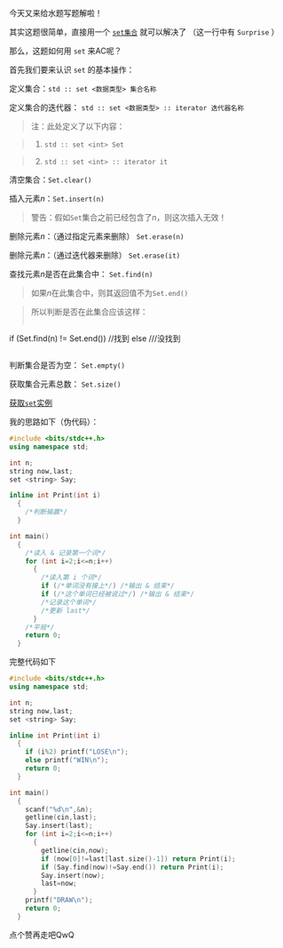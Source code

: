 今天又来给水题写题解啦！

其实这题很简单，直接用一个
[```set集合```](http://www.cplusplus.com/reference/set/set/)
就可以解决了
（这一行中有
```Surprise```
）

那么，这题如何用
```set```
来AC呢？

首先我们要来认识
 ```set```
的基本操作：

定义集合：```std :: set <数据类型> 集合名称``` 

定义集合的迭代器： ```std :: set <数据类型> :: iterator 迭代器名称```

>注：此处定义了以下内容：

> 1. ```std :: set <int> Set```
  
> 2. ```std :: set <int> :: iterator it```
  

清空集合：```Set.clear()``` 

插入元素$n$：```Set.insert(n)```

>警告：假如```Set```集合之前已经包含了$n$，则这次插入无效！

删除元素$n$：（通过指定元素来删除）  ```Set.erase(n)```
   
删除元素$n$：（通过迭代器来删除）  ```Set.erase(it)```

查找元素$n$是否在此集合中： ```Set.find(n)```
  
> 如果$n$在此集合中，则其返回值不为```Set.end()```
  
> 所以判断是否在此集合应该这样：
>```cpp
if (Set.find(n) != Set.end()) //找到
else ///没找到
> ```

判断集合是否为空： ```Set.empty()```

获取集合元素总数： ```Set.size()```
  
[获取```set```实例](https://www.luogu.org/paste/2rq5hn72)
  
我的思路如下（伪代码）：

```cpp
#include <bits/stdc++.h>
using namespace std;

int n;
string now,last;
set <string> Say;

inline int Print(int i)
  {
  	/*判断输赢*/
  }

int main()
  {
  	/*读入 & 记录第一个词*/
  	for (int i=2;i<=n;i++)
  	  {
  	  	/*读入第 i 个词*/
  	  	if (/*单词没有接上*/) /*输出 & 结束*/
		if (/*这个单词已经被说过*/) /*输出 & 结束*/
		/*记录这个单词*/
		/*更新 last*/
	  }
	/*平局*/
	return 0;
  }
```

完整代码如下
                     
```cpp
#include <bits/stdc++.h>
using namespace std;

int n;
string now,last;
set <string> Say;

inline int Print(int i)
  {
  	if (i%2) printf("LOSE\n");
  	else printf("WIN\n");
  	return 0;
  }

int main()
  {
  	scanf("%d\n",&n);
  	getline(cin,last);
  	Say.insert(last);
  	for (int i=2;i<=n;i++)
  	  {
  	  	getline(cin,now);
  	  	if (now[0]!=last[last.size()-1]) return Print(i);
		if (Say.find(now)!=Say.end()) return Print(i);
		Say.insert(now);
		last=now;
	  }
	printf("DRAW\n");
	return 0;
  }
```
点个赞再走吧QwQ                    